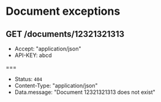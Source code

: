 # Document exceptions

## GET /documents/12321321313

* Accept: "application/json"
* API-KEY: abcd

===

* Status: `404`
* Content-Type: "application/json"
* Data.message: "Document 12321321313 does not exist"
